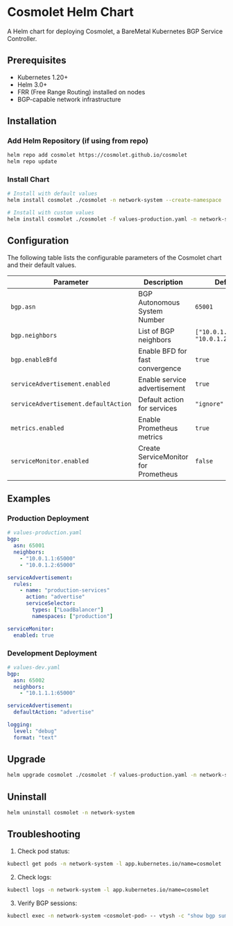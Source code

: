 # Cosmolet Helm Chart

A Helm chart for deploying Cosmolet, a BareMetal Kubernetes BGP Service Controller.

## Prerequisites

- Kubernetes 1.20+
- Helm 3.0+
- FRR (Free Range Routing) installed on nodes
- BGP-capable network infrastructure

## Installation

### Add Helm Repository (if using from repo)
```bash
helm repo add cosmolet https://cosmolet.github.io/cosmolet
helm repo update
```

### Install Chart
```bash
# Install with default values
helm install cosmolet ./cosmolet -n network-system --create-namespace

# Install with custom values
helm install cosmolet ./cosmolet -f values-production.yaml -n network-system --create-namespace
```

## Configuration

The following table lists the configurable parameters of the Cosmolet chart and their default values.

| Parameter | Description | Default |
|-----------|-------------|---------|
| `bgp.asn` | BGP Autonomous System Number | `65001` |
| `bgp.neighbors` | List of BGP neighbors | `["10.0.1.1:65000", "10.0.1.2:65000"]` |
| `bgp.enableBfd` | Enable BFD for fast convergence | `true` |
| `serviceAdvertisement.enabled` | Enable service advertisement | `true` |
| `serviceAdvertisement.defaultAction` | Default action for services | `"ignore"` |
| `metrics.enabled` | Enable Prometheus metrics | `true` |
| `serviceMonitor.enabled` | Create ServiceMonitor for Prometheus | `false` |

## Examples

### Production Deployment
```yaml
# values-production.yaml
bgp:
  asn: 65001
  neighbors:
    - "10.0.1.1:65000"
    - "10.0.1.2:65000"

serviceAdvertisement:
  rules:
    - name: "production-services"
      action: "advertise"
      serviceSelector:
        types: ["LoadBalancer"]
        namespaces: ["production"]

serviceMonitor:
  enabled: true
```

### Development Deployment
```yaml
# values-dev.yaml
bgp:
  asn: 65002
  neighbors:
    - "10.1.1.1:65000"

serviceAdvertisement:
  defaultAction: "advertise"

logging:
  level: "debug"
  format: "text"
```

## Upgrade

```bash
helm upgrade cosmolet ./cosmolet -f values-production.yaml -n network-system
```

## Uninstall

```bash
helm uninstall cosmolet -n network-system
```

## Troubleshooting

1. Check pod status:
```bash
kubectl get pods -n network-system -l app.kubernetes.io/name=cosmolet
```

2. Check logs:
```bash
kubectl logs -n network-system -l app.kubernetes.io/name=cosmolet
```

3. Verify BGP sessions:
```bash
kubectl exec -n network-system <cosmolet-pod> -- vtysh -c "show bgp summary"
```
